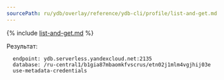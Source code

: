 ```yaml
---
sourcePath: ru/ydb/overlay/reference/ydb-cli/profile/list-and-get.md
---
```

{% include [list-and-get.md](_includes/list-and-get.md) %}

Результат:

```text
  endpoint: ydb.serverless.yandexcloud.net:2135
  database: /ru-central1/b1gia87mbaomkfvscrus/etn02j1mlm4vgjhij03e
  use-metadata-credentials
```
